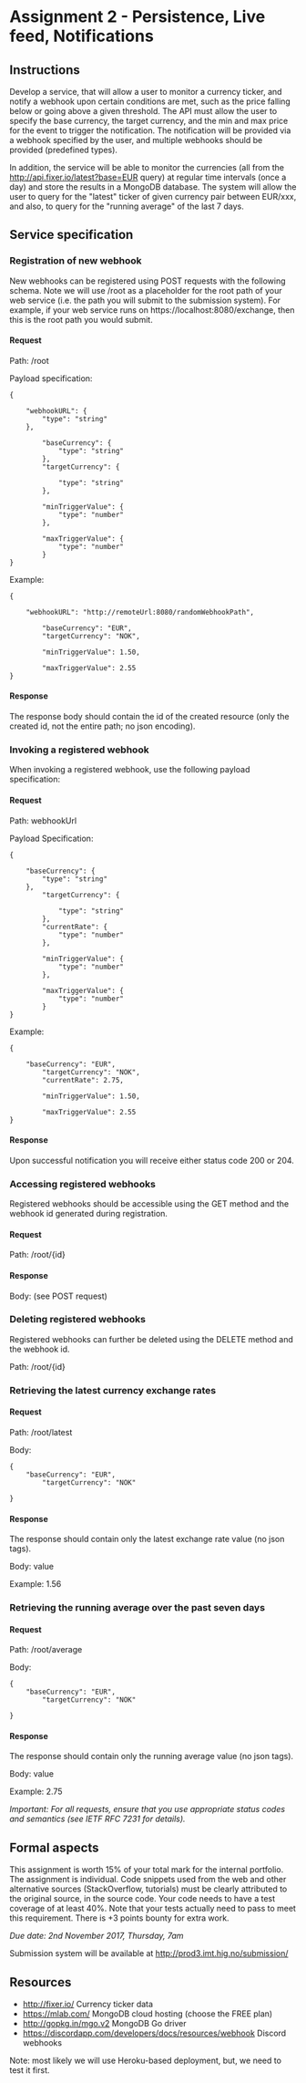 # Assignment 2 - Persistence, Live feed, Notifications

## Instructions

Develop a service, that will allow a user to monitor a currency ticker, and notify a webhook upon certain conditions are met, such as the price falling below or going above a given threshold. The API must allow the user to specify the base currency, the target currency, and the min and max price for the event to trigger the notification. The notification will be provided via a webhook specified by the user, and multiple webhooks should be provided (predefined types). 

In addition, the service will be able to monitor the currencies (all from the http://api.fixer.io/latest?base=EUR query) at regular time intervals (once a day) and store the results in a MongoDB database. The system will allow the user to query for the "latest" ticker of given currency pair between EUR/xxx, and also, to query for the "running average" of the last 7 days. 

## Service specification

### Registration of new webhook

New webhooks can be registered using POST requests with the following schema. Note we will use /root as a placeholder for the root path of your web service (i.e. the path you will submit to the submission system). For example, if your web service runs on https://localhost:8080/exchange, then this is the root path you would submit.

#### Request

Path: /root

Payload specification:

```
{

    "webhookURL": {
        "type": "string"
    },

        "baseCurrency": {
            "type": "string"
        },
        "targetCurrency": {

            "type": "string"
        },

        "minTriggerValue": {
            "type": "number"
        }, 

        "maxTriggerValue": {
            "type": "number"
        }
}
```


Example:

```
{

    "webhookURL": "http://remoteUrl:8080/randomWebhookPath",

        "baseCurrency": "EUR",
        "targetCurrency": "NOK",

        "minTriggerValue": 1.50, 

        "maxTriggerValue": 2.55
}
```

#### Response

The response body should contain the id of the created resource (only the created id, not the entire path; no json encoding).

### Invoking a registered webhook

When invoking a registered webhook, use the following payload specification:

#### Request

Path: webhookUrl

Payload Specification:

```
{

    "baseCurrency": {
        "type": "string"
    },
        "targetCurrency": {

            "type": "string"
        },
        "currentRate": {
            "type": "number"
        },

        "minTriggerValue": {
            "type": "number"
        }, 

        "maxTriggerValue": {
            "type": "number"
        }
}
```

Example:

```
{

    "baseCurrency": "EUR",
        "targetCurrency": "NOK",
        "currentRate": 2.75,

        "minTriggerValue": 1.50, 

        "maxTriggerValue": 2.55
}
```

#### Response

Upon successful notification you will receive either status code 200 or 204.

### Accessing registered webhooks

Registered webhooks should be accessible using the GET method and the webhook id generated during registration.

#### Request

Path: /root/{id}

#### Response

Body: (see POST request)

### Deleting registered webhooks

Registered webhooks can further be deleted using the DELETE method and the webhook id.

Path: /root/{id}

### Retrieving the latest currency exchange rates

#### Request

Path:  /root/latest

Body:

```
{
    "baseCurrency": "EUR",
        "targetCurrency": "NOK"

}
```

#### Response

The response should contain only the latest exchange rate value (no json tags).

Body: value

Example: 1.56

### Retrieving the running average over the past seven days

#### Request

Path: /root/average

Body:

```
{
    "baseCurrency": "EUR",
        "targetCurrency": "NOK"

}
```

#### Response

The response should contain only the running average value (no json tags).

Body: value

Example: 2.75

*Important: For all requests, ensure that you use appropriate status codes and semantics (see IETF RFC 7231 for details).*

## Formal aspects

This assignment is worth 15% of your total mark for the internal portfolio. The assignment is individual. Code snippets used from the web and other alternative sources (StackOverflow, tutorials) must be clearly attributed to the original source, in the source code. Your code needs to have a test coverage of at least 40%. Note that your tests actually need to pass to meet this requirement. There is +3 points bounty for extra work.

*Due date: 2nd November 2017, Thursday, 7am*

Submission system will be available at http://prod3.imt.hig.no/submission/



## Resources

* http://fixer.io/  Currency ticker data
* https://mlab.com/  MongoDB cloud hosting (choose the FREE plan)
* http://gopkg.in/mgo.v2 MongoDB Go driver
* https://discordapp.com/developers/docs/resources/webhook Discord webhooks


Note: most likely we will use Heroku-based deployment, but, we need to test it first.

